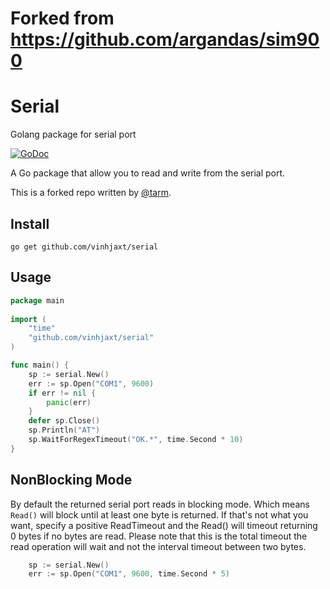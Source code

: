 # Forked from https://github.com/argandas/sim900

# Serial

Golang package for serial port

[![GoDoc](http://godoc.org/github.com/argandas/serial?status.svg)](http://godoc.org/github.com/argandas/serial)

A Go package that allow you to read and write from the serial port.

This is a forked repo written by [@tarm](github.com/tarm).

## Install
`go get github.com/vinhjaxt/serial`

## Usage

```go
package main
 
import (
	"time"
	"github.com/vinhjaxt/serial"
)

func main() {
    sp := serial.New()
    err := sp.Open("COM1", 9600)
    if err != nil {
        panic(err)
    }
    defer sp.Close()
    sp.Println("AT")
    sp.WaitForRegexTimeout("OK.*", time.Second * 10)
}
```

## NonBlocking Mode

By default the returned serial port reads in blocking mode. Which means `Read()` will block until at least one byte is returned. If that's not what you want, specify a positive ReadTimeout and the Read() will timeout returning 0 bytes if no bytes are read.  Please note that this is the total timeout the read operation will wait and not the interval timeout between two bytes.

```go
	sp := serial.New()
    err := sp.Open("COM1", 9600, time.Second * 5)
```